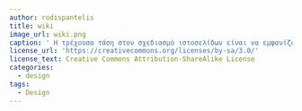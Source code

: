 ```yaml
---
author: rodispantelis
title: wiki
image_url: wiki.png
caption: ' Η τρέχουσα τάση στον σχεδιασμό ιστοσελίδων είναι να εμφανίζουν το ίδιο interface  με την ίδια λειτουργικότητα τόσο στις μεγάλες όσο και στις μικρές οθόνες. Αλλάζοντας την παλιά νοοτροπία του πληθωρικού σχεδιασμού για μεγάλες οθόνες και του minimal με περιορισμένη λειτουργικότητα σχεδιασμού για τις μικρές. '
license_url: 'https://creativecommons.org/licenses/by-sa/3.0/'
license_text: Creative Commons Attribution-ShareAlike License
categories:
  - design
tags:
  - Design
---
```

